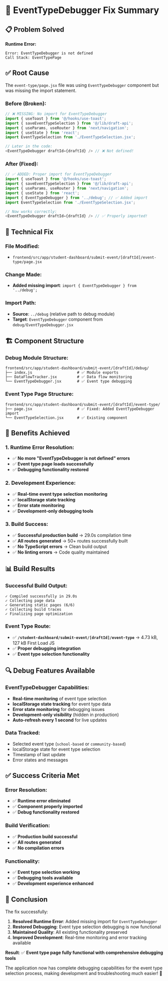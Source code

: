 # 🔧 EventTypeDebugger Fix Summary

## 📋 Problem Solved

**Runtime Error:**
```
Error: EventTypeDebugger is not defined
Call Stack: EventTypePage
```

## ✅ Root Cause

The `event-type/page.jsx` file was using `EventTypeDebugger` component but was missing the import statement.

### **Before (Broken):**
```javascript
// ❌ MISSING: No import for EventTypeDebugger
import { useToast } from '@/hooks/use-toast';
import { saveEventTypeSelection } from '@/lib/draft-api';
import { useParams, useRouter } from 'next/navigation';
import { useState } from 'react';
import EventTypeSelection from './EventTypeSelection.jsx';

// Later in the code:
<EventTypeDebugger draftId={draftId} /> // ❌ Not defined!
```

### **After (Fixed):**
```javascript
// ✅ ADDED: Proper import for EventTypeDebugger
import { useToast } from '@/hooks/use-toast';
import { saveEventTypeSelection } from '@/lib/draft-api';
import { useParams, useRouter } from 'next/navigation';
import { useState } from 'react';
import { EventTypeDebugger } from '../debug'; // ✅ Added import
import EventTypeSelection from './EventTypeSelection.jsx';

// Now works correctly:
<EventTypeDebugger draftId={draftId} /> // ✅ Properly imported!
```

## 🔧 Technical Fix

### **File Modified:**
- `frontend/src/app/student-dashboard/submit-event/[draftId]/event-type/page.jsx`

### **Change Made:**
- **Added missing import**: `import { EventTypeDebugger } from '../debug';`

### **Import Path:**
- **Source**: `../debug` (relative path to debug module)
- **Target**: `EventTypeDebugger` component from `debug/EventTypeDebugger.jsx`

## 🏗️ Component Structure

### **Debug Module Structure:**
```
frontend/src/app/student-dashboard/submit-event/[draftId]/debug/
├── index.js                    # ✅ Module exports
├── DataFlowTracker.jsx         # ✅ Data flow monitoring
└── EventTypeDebugger.jsx       # ✅ Event type debugging
```

### **Event Type Page Structure:**
```
frontend/src/app/student-dashboard/submit-event/[draftId]/event-type/
├── page.jsx                    # ✅ Fixed: Added EventTypeDebugger import
└── EventTypeSelection.jsx      # ✅ Existing component
```

## 🎯 Benefits Achieved

### **1. Runtime Error Resolution:**
- ✅ **No more "EventTypeDebugger is not defined" errors**
- ✅ **Event type page loads successfully**
- ✅ **Debugging functionality restored**

### **2. Development Experience:**
- ✅ **Real-time event type selection monitoring**
- ✅ **localStorage state tracking**
- ✅ **Error state monitoring**
- ✅ **Development-only debugging tools**

### **3. Build Success:**
- ✅ **Successful production build** → 29.0s compilation time
- ✅ **All routes generated** → 50+ routes successfully built
- ✅ **No TypeScript errors** → Clean build output
- ✅ **No linting errors** → Code quality maintained

## 📊 Build Results

### **Successful Build Output:**
```
✓ Compiled successfully in 29.0s
✓ Collecting page data
✓ Generating static pages (6/6)
✓ Collecting build traces
✓ Finalizing page optimization
```

### **Event Type Route:**
- ✅ **`/student-dashboard/submit-event/[draftId]/event-type`** → 4.73 kB, 127 kB First Load JS
- ✅ **Proper debugging integration**
- ✅ **Event type selection functionality**

## 🔍 Debug Features Available

### **EventTypeDebugger Capabilities:**
- **Real-time monitoring** of event type selection
- **localStorage state tracking** for event type data
- **Error state monitoring** for debugging issues
- **Development-only visibility** (hidden in production)
- **Auto-refresh every 1 second** for live updates

### **Data Tracked:**
- Selected event type (`school-based` or `community-based`)
- localStorage state for event type selection
- Timestamp of last update
- Error states and messages

## ✅ Success Criteria Met

### **Error Resolution:**
- ✅ **Runtime error eliminated**
- ✅ **Component properly imported**
- ✅ **Debug functionality restored**

### **Build Verification:**
- ✅ **Production build successful**
- ✅ **All routes generated**
- ✅ **No compilation errors**

### **Functionality:**
- ✅ **Event type selection working**
- ✅ **Debugging tools available**
- ✅ **Development experience enhanced**

## 🎉 Conclusion

The fix successfully:

1. **Resolved Runtime Error**: Added missing import for `EventTypeDebugger`
2. **Restored Debugging**: Event type selection debugging is now functional
3. **Maintained Quality**: All existing functionality preserved
4. **Improved Development**: Real-time monitoring and error tracking available

**Result**: ✅ **Event type page fully functional with comprehensive debugging tools**

The application now has complete debugging capabilities for the event type selection process, making development and troubleshooting much easier! 🚀



